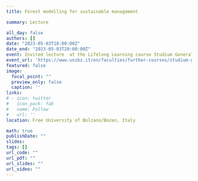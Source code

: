 ```yaml
---
title: Forest modelling for sustainable management

summary: Lecture

all_day: false
authors: []
date: "2023-05-03T18:00:00Z"
date_end: "2023-05-03T20:00:00Z"
event: Invited lecture  at the Lifelong Learning course Studium Generale - Summer Semester 2022/23
event_url: 'https://www.unibz.it/en/faculties/further-courses/studium-generale/'
featured: false
image:
  focal_point: ""
  preview_only: false
  caption: ''
links:
# - icon: twitter
#   icon_pack: fab
#   name: Follow
#   url: ''
location: Free University of Bolzano/Bozen, Italy

math: true
publishDate: ""
slides: 
tags: []
url_code: ""
url_pdf: ""
url_slides: ""
url_video: ""
---
```

